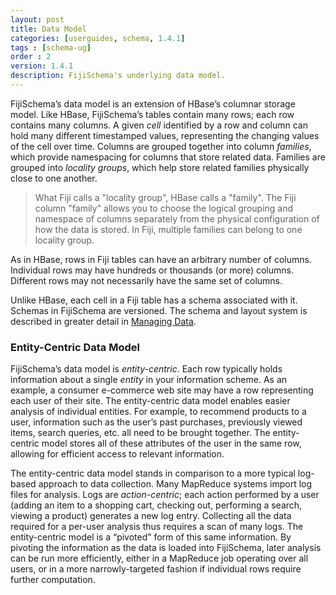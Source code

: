 ```yaml
---
layout: post
title: Data Model
categories: [userguides, schema, 1.4.1]
tags : [schema-ug]
order : 2
version: 1.4.1
description: FijiSchema's underlying data model.
---
```


FijiSchema’s data model is an extension of HBase’s columnar storage
model. Like HBase, FijiSchema’s tables contain many rows; each row
contains many columns. A given *cell* identified by a row and column can
hold many different timestamped values, representing the changing values
of the cell over time. Columns are grouped together into column
*families*, which provide namespacing for columns that store related
data. Families are grouped into *locality groups*, which help store
related families physically close to one another.

> What Fiji calls a "locality group", HBase calls a "family". The Fiji
> column "family" allows you to choose the logical grouping and namespace
> of columns separately from the physical configuration of how the data is stored.
> In Fiji, multiple families can belong to one locality group.

As in HBase, rows in Fiji tables can have an arbitrary number of
columns. Individual rows may have hundreds or thousands (or more)
columns. Different rows may not necessarily have the same set of
columns.

Unlike HBase, each cell in a Fiji table has a schema associated with it.
Schemas in FijiSchema are versioned. The schema and layout system is
described in greater detail in [Managing Data]({{site.userguide_schema_1_4_1}}/managing-data).

### Entity-Centric Data Model
FijiSchema’s data model is *entity-centric*. Each row typically holds
information about a single *entity* in your information scheme. As an
example, a consumer e-commerce web site may have a row representing each
user of their site. The entity-centric data model enables easier analysis
of individual entities. For example, to recommend products to a user,
information such as the user’s past purchases, previously viewed items,
search queries, etc. all need to be brought together. The entity-centric
model stores all of these attributes of the user in the same row,
allowing for efficient access to relevant information.

The entity-centric data model stands in comparison to a more typical
log-based approach to data collection. Many MapReduce systems import log
files for analysis. Logs are *action-centric*; each action performed by
a user (adding an item to a shopping cart, checking out, performing a
search, viewing a product) generates a new log entry. Collecting all the
data required for a per-user analysis thus requires a scan of many logs.
The entity-centric model is a “pivoted” form of this same information.
By pivoting the information as the data is loaded into FijiSchema, later
analysis can be run more efficiently, either in a MapReduce job
operating over all users, or in a more narrowly-targeted fashion if
individual rows require further computation.
